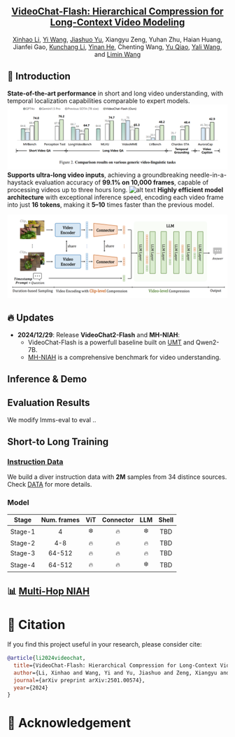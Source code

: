 <div align="center">

<h2><a href="">VideoChat-Flash: Hierarchical Compression for Long-Context Video Modeling</a></h2>

[Xinhao Li](https://scholar.google.com/citations?user=evR3uR0AAAAJ&hl=zh-CN), [Yi Wang](https://scholar.google.com.hk/citations?hl=zh-CN&user=Xm2M8UwAAAAJ), [Jiashuo Yu](https://scholar.google.com.hk/citations?user=iH0Aq0YAAAAJ&hl=zh-CN&oi=ao), Xiangyu Zeng, Yuhan Zhu, Haian Huang, Jianfei Gao, [Kunchang Li](https://scholar.google.com/citations?user=D4tLSbsAAAAJ), [Yinan He](https://dblp.org/pid/93/7763.html), Chenting Wang, [Yu Qiao](https://scholar.google.com/citations?user=gFtI-8QAAAAJ&hl), [Yali Wang](https://scholar.google.com/citations?user=hD948dkAAAAJ), and [Limin Wang](https://scholar.google.com/citations?user=HEuN8PcAAAAJ)

</div>



## :parrot: Introduction

**State-of-the-art performance** in short and long video understanding, with temporal localization capabilities comparable to expert models.
![alt text](img/sota.png)
**Supports ultra-long video inputs**, achieving a groundbreaking needle-in-a-haystack evaluation accuracy of **99.1% on 10,000 frames**, capable of processing videos up to three hours long.
![alt text](img/niah.png)
**Highly efficient model architecture** with exceptional inference speed, encoding each video frame into just **16 tokens**, making it **5–10** times faster than the previous model.

![alt text](img/model_framework.png)




## :fire: Updates
- **2024/12/29**: Release **VideoChat2-Flash** and **MH-NIAH**:
    - VideoChat-Flash is a powerfull baseline built on [UMT](https://github.com/OpenGVLab/unmasked_teacher) and Qwen2-7B.
    - [MH-NIAH](./BENCHMARK.md) is a comprehensive benchmark for video understanding.





## Inference & Demo





## Evaluation Results


We modify lmms-eval to eval ..

## Short-to Long Training


### [Instruction Data](./DATA.md)

We build a diver instruction data with **2M** samples from 34 distince sources. Check [DATA](./DATA.md) for more details.

### Model

| Stage | Num. frames | ViT | Connector | LLM | Shell |
|--------|:-------:|:------:|:------:|:------:|:------:|
| Stage-1 | 4 | :snowflake: | :fire: | :snowflake: | TBD |
| Stage-2 | 4-8 | :fire: | :fire: | :fire: | TBD |
| Stage-3 | 64-512 | :fire: | :fire: | :fire: | TBD |
| Stage-4 | 64-512 | :fire: | :fire: | :snowflake: | TBD |




## :bar_chart: [Multi-Hop NIAH](./BENCHMARK.md)






# :page_facing_up: Citation

If you find this project useful in your research, please consider cite:
```BibTeX
@article{li2024videochat,
  title={VideoChat-Flash: Hierarchical Compression for Long-Context Video Modeling},
  author={Li, Xinhao and Wang, Yi and Yu, Jiashuo and Zeng, Xiangyu and Zhu, Yuhan and Huang, Haian and Gao, Jianfei and Li, Kunchang and He, Yinan and Wang, Chenting and others},
  journal={arXiv preprint arXiv:2501.00574},
  year={2024}
}
```

# :dizzy: Acknowledgement

<!-- Thanks to the open source of the following projects:

[InternVideo](https://github.com/OpenGVLab/InternVideo), [UMT](https://github.com/OpenGVLab/unmasked_teacher), [Qwen](https://github.com/Vision-CAIR/MiniGPT-4), [LLaVA-VL](https://github.com/Vision-CAIR/MiniGPT-4) -->